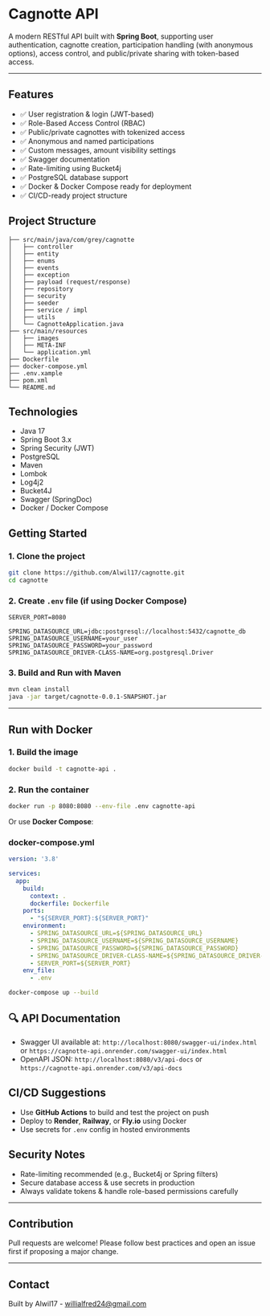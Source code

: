 # Cagnotte API

A modern RESTful API built with **Spring Boot**, supporting user authentication, cagnotte creation, participation handling (with anonymous options), access control, and public/private sharing with token-based access.

---

## Features

- ✅ User registration & login (JWT-based)
- ✅ Role-Based Access Control (RBAC)
- ✅ Public/private cagnottes with tokenized access
- ✅ Anonymous and named participations
- ✅ Custom messages, amount visibility settings
- ✅ Swagger documentation
- ✅ Rate-limiting using Bucket4j
- ✅ PostgreSQL database support
- ✅ Docker & Docker Compose ready for deployment
- ✅ CI/CD-ready project structure

## Project Structure

```
├── src/main/java/com/grey/cagnotte
│   ├── controller
│   ├── entity
│   ├── enums
│   ├── events
│   ├── exception
│   ├── payload (request/response)
│   ├── repository
│   ├── security
│   ├── seeder
│   ├── service / impl
│   ├── utils
│   └── CagnotteApplication.java
├── src/main/resources
│   ├── images
│   ├── META-INF
│   └── application.yml
├── Dockerfile
├── docker-compose.yml
├── .env.xample
├── pom.xml
└── README.md
```

## Technologies

- Java 17
- Spring Boot 3.x
- Spring Security (JWT)
- PostgreSQL
- Maven
- Lombok
- Log4j2
- Bucket4J
- Swagger (SpringDoc)
- Docker / Docker Compose

## Getting Started

### 1. Clone the project

```bash
git clone https://github.com/Alwil17/cagnotte.git
cd cagnotte
```

### 2. Create `.env` file (if using Docker Compose)

```env
SERVER_PORT=8080

SPRING_DATASOURCE_URL=jdbc:postgresql://localhost:5432/cagnotte_db
SPRING_DATASOURCE_USERNAME=your_user
SPRING_DATASOURCE_PASSWORD=your_password
SPRING_DATASOURCE_DRIVER-CLASS-NAME=org.postgresql.Driver
```

### 3. Build and Run with Maven

```bash
mvn clean install
java -jar target/cagnotte-0.0.1-SNAPSHOT.jar
```

---

## Run with Docker

### 1. Build the image

```bash
docker build -t cagnotte-api .
```

### 2. Run the container

```bash
docker run -p 8080:8080 --env-file .env cagnotte-api
```

Or use **Docker Compose**:

### docker-compose.yml

```yaml
version: '3.8'

services:
  app:
    build:
      context: .
      dockerfile: Dockerfile
    ports:
      - "${SERVER_PORT}:${SERVER_PORT}"
    environment:
      - SPRING_DATASOURCE_URL=${SPRING_DATASOURCE_URL}
      - SPRING_DATASOURCE_USERNAME=${SPRING_DATASOURCE_USERNAME}
      - SPRING_DATASOURCE_PASSWORD=${SPRING_DATASOURCE_PASSWORD}
      - SPRING_DATASOURCE_DRIVER-CLASS-NAME=${SPRING_DATASOURCE_DRIVER-CLASS-NAME}
      - SERVER_PORT=${SERVER_PORT}
    env_file:
      - .env
```

```bash
docker-compose up --build
```

## 🔍 API Documentation

- Swagger UI available at: `http://localhost:8080/swagger-ui/index.html` or `https://cagnotte-api.onrender.com/swagger-ui/index.html`
- OpenAPI JSON: `http://localhost:8080/v3/api-docs` or `https://cagnotte-api.onrender.com/v3/api-docs`

## CI/CD Suggestions

- Use **GitHub Actions** to build and test the project on push
- Deploy to **Render**, **Railway**, or **Fly.io** using Docker
- Use secrets for `.env` config in hosted environments

## Security Notes

- Rate-limiting recommended (e.g., Bucket4j or Spring filters)
- Secure database access & use secrets in production
- Always validate tokens & handle role-based permissions carefully

---

## Contribution

Pull requests are welcome! Please follow best practices and open an issue first if proposing a major change.

---

## Contact

Built by Alwil17 - willialfred24@gmail.com